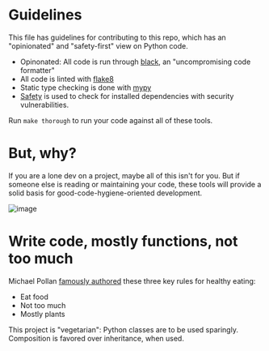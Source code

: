 # Guidelines

This file has guidelines for contributing to this repo, which has an "opinionated" and "safety-first" view on Python code. 

* Opinonated: All code is run through [black](https://pypi.org/project/black/), an "uncompromising code formatter"
* All code is linted with [flake8](https://flake8.pycqa.org/en/latest/)
* Static type checking is done with [mypy](http://mypy-lang.org/)
* [Safety](https://pypi.org/project/safety/) is used to check for installed dependencies with security vulnerabilities.

Run `make thorough` to run your code against all of these tools.

# But, why?

If you are a lone dev on a project, maybe all of this isn't for you. But if someone else is reading or maintaining your code, these tools will provide a solid basis for good-code-hygiene-oriented development. 

![image](https://user-images.githubusercontent.com/216183/111777591-bcc9f980-8870-11eb-825c-8299c07bb49c.png)


# Write code, mostly functions, not too much 

Michael Pollan [famously authored](https://michaelpollan.com/books/the-omnivores-dilemma/) these three key rules for healthy eating:

* Eat food
* Not too much
* Mostly plants

This project is "vegetarian": Python classes are to be used sparingly. Composition is favored over inheritance, when used. 


